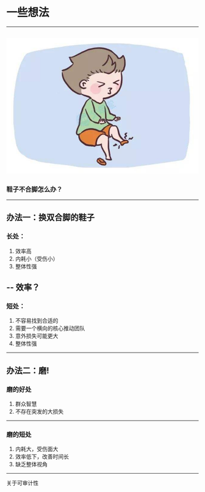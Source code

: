 # 一些想法

---
![](/resourse/img/1.jpg)
---
### 鞋子不合脚怎么办？

---
办法一：换双合脚的鞋子
---

### 长处：

1. 效率高
2. 内耗小（受伤小）
2. 整体性强

--
效率？
---

### 短处：

1. 不容易找到合适的
2. 需要一个横向的核心推动团队
2. 意外损失可能更大
2. 整体性强
---
办法二：磨!
---
### 磨的好处

1. 群众智慧
2. 不存在突发的大损失
---
### 磨的短处

1. 内耗大，受伤面大
2. 效率低下，改善时间长
3. 缺乏整体视角
---
关于可审计性